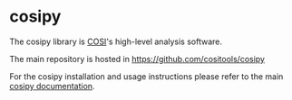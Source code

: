 # cosipy

The cosipy library is [COSI](https://cosi.ssl.berkeley.edu)'s high-level analysis software.

The main repository is hosted in https://github.com/cositools/cosipy

For the cosipy installation and usage instructions please refer to the main [cosipy documentation](https://cositools.github.io/cosipy/).



